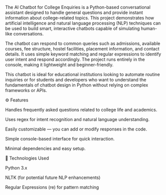 The AI Chatbot for College Enquiries is a Python-based conversational assistant designed to handle general questions and provide instant information about college-related topics. This project demonstrates how artificial intelligence and natural language processing (NLP) techniques can be used to build smart, interactive chatbots capable of simulating human-like conversations.

The chatbot can respond to common queries such as admissions, available courses, fee structure, hostel facilities, placement information, and contact details. It uses simple keyword matching and regular expressions to identify user intent and respond accordingly. The project runs entirely in the console, making it lightweight and beginner-friendly.

This chatbot is ideal for educational institutions looking to automate routine inquiries or for students and developers who want to understand the fundamentals of chatbot design in Python without relying on complex frameworks or APIs.

⚙️ Features

Handles frequently asked questions related to college life and academics.

Uses regex for intent recognition and natural language understanding.

Easily customizable — you can add or modify responses in the code.

Simple console-based interface for quick interaction.

Minimal dependencies and easy setup.

🧠 Technologies Used

Python 3.x

NLTK (for potential future NLP enhancements)

Regular Expressions (re) for pattern matching
